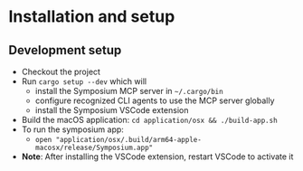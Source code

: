 # Installation and setup

## Development setup

* Checkout the project
* Run `cargo setup --dev` which will
    * install the Symposium MCP server in `~/.cargo/bin`
    * configure recognized CLI agents to use the MCP server globally
    * install the Symposium VSCode extension
* Build the macOS application: `cd application/osx && ./build-app.sh`
* To run the symposium app:
    * `open "application/osx/.build/arm64-apple-macosx/release/Symposium.app"`
* **Note**: After installing the VSCode extension, restart VSCode to activate it
